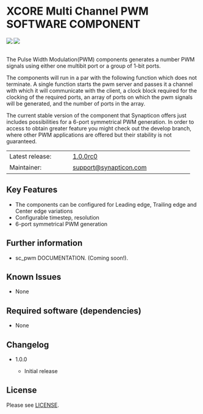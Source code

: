 XCORE Multi Channel PWM SOFTWARE COMPONENT
===============
<img align="left" src="https://s3-eu-west-1.amazonaws.com/synapticon-resources/images/logos/synapticon_fullname_blackoverwhite_280x48.png"/>
<img align="left" src="http://s27.postimg.org/higfoxmn7/xmos_logo_reduced.png"/>
<br/>
<br/>

The Pulse Width Modulation(PWM) components generates a number PWM signals using either one multibit port or a group of 1-bit ports.

The components will run in a par with the following function which does not terminate. A single function starts the pwm server and passes it a channel with 
which it will communicate with the client, a clock block required for the clocking of the required ports, an array of ports on which the pwm signals will be generated, and the number of ports in the array. 

The current stable version of the component that Synapticon offers just includes possibilities for a 6-port symmetrical PWM generation.
In order to access to obtain greater feature you might check out the develop branch, where other PWM applications are offered but their
stability is not guaranteed.

<table >
<tr>
  <td width="150px" height="30px">Latest release: </td>
  <td width="300px"><a href="https://github.com/synapticon/sc_sncn_ctrlproto/releases/tag/v0.9-beta">1.0.0rc0</a></td>
</tr>
<tr>
  <td height="30px">Maintainer:</td>
  <td><a href="mailto:support@synapticon.com">support@synapticon.com</a</td>
</tr>
</table> 

Key Features
---------
  * The components can be configured for Leading edge, Trailing edge and Center edge variations
  * Configurable timestep, resolution
  * 6-port symmetrical PWM generation


Further information
---------
  * sc_pwm DOCUMENTATION. (Coming soon!).

Known Issues
---------
  * None

Required software (dependencies)
---------
  * None

Changelog
---------

  * 1.0.0

  	* Initial release

License
---------

Please see [LICENSE](https://github.com/synapticon/sc_pwm/blob/master/LICENSE.dox).
